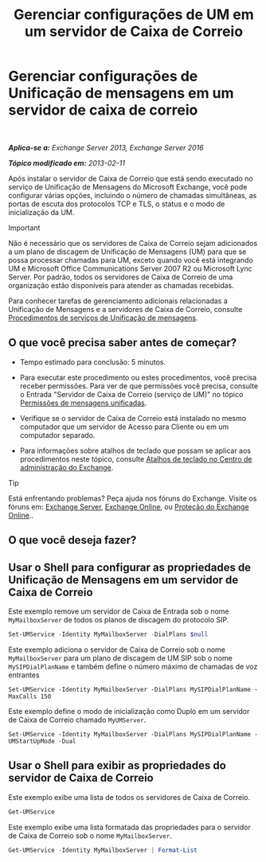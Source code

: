 ﻿---
title: 'Gerenciar configurações de UM em um servidor de Caixa de Correio'
TOCTitle: Gerenciar configurações de Unificação de mensagens em um servidor de caixa de correio
ms:assetid: 6df4853d-21d2-473f-b0ca-ebc996d8794a
ms:mtpsurl: https://technet.microsoft.com/pt-br/library/Aa998815(v=EXCHG.150)
ms:contentKeyID: 50556219
ms.date: 05/22/2018
mtps_version: v=EXCHG.150
f1_keywords:
- Microsoft.Exchange.Management.SnapIn.Esm.Servers.UnifiedMessaging.UMServerPropertiesPropertyPage
ms.translationtype: MT
---

# Gerenciar configurações de Unificação de mensagens em um servidor de caixa de correio

 

_**Aplica-se a:** Exchange Server 2013, Exchange Server 2016_

_**Tópico modificado em:** 2013-02-11_

Após instalar o servidor de Caixa de Correio que está sendo executado no serviço de Unificação de Mensagens do Microsoft Exchange, você pode configurar várias opções, incluindo o número de chamadas simultâneas, as portas de escuta dos protocolos TCP e TLS, o status e o modo de inicialização da UM.


> [!IMPORTANT]
> Não é necessário que os servidores de Caixa de Correio sejam adicionados a um plano de discagem de Unificação de Mensagens (UM) para que se possa processar chamadas para UM, exceto quando você está integrando UM e Microsoft Office Communications Server 2007 R2 ou Microsoft Lync Server. Por padrão, todos os servidores de Caixa de Correio de uma organização estão disponíveis para atender as chamadas recebidas.



Para conhecer tarefas de gerenciamento adicionais relacionadas a Unificação de Mensagens e a servidores de Caixa de Correio, consulte [Procedimentos de serviços de Unificação de mensagens](um-services-procedures-exchange-2013-help.md).

## O que você precisa saber antes de começar?

  - Tempo estimado para conclusão: 5 minutos.

  - Para executar este procedimento ou estes procedimentos, você precisa receber permissões. Para ver de que permissões você precisa, consulte o Entrada "Servidor de Caixa de Correio (serviço de UM)" no tópico [Permissões de mensagens unificadas](unified-messaging-permissions-exchange-2013-help.md).

  - Verifique se o servidor de Caixa de Correio está instalado no mesmo computador que um servidor de Acesso para Cliente ou em um computador separado.

  - Para informações sobre atalhos de teclado que possam se aplicar aos procedimentos neste tópico, consulte [Atalhos de teclado no Centro de administração do Exchange](keyboard-shortcuts-in-the-exchange-admin-center-exchange-online-protection-help.md).


> [!TIP]
> Está enfrentando problemas? Peça ajuda nos fóruns do Exchange. Visite os fóruns em: <A href="https://go.microsoft.com/fwlink/p/?linkid=60612">Exchange Server</A>, <A href="https://go.microsoft.com/fwlink/p/?linkid=267542">Exchange Online</A>, ou <A href="https://go.microsoft.com/fwlink/p/?linkid=285351">Proteção do Exchange Online</A>..



## O que você deseja fazer?

## Usar o Shell para configurar as propriedades de Unificação de Mensagens em um servidor de Caixa de Correio

Este exemplo remove um servidor de Caixa de Entrada sob o nome `MyMailboxServer` de todos os planos de discagem do protocolo SIP.

```powershell
Set-UMService -Identity MyMailboxServer -DialPlans $null
```

Este exemplo adiciona o servidor de Caixa de Correio sob o nome `MyMailboxServer` para um plano de discagem de UM SIP sob o nome `MySIPDialPlanName` e também define o número máximo de chamadas de voz entrantes

    Set-UMService -Identity MyMailboxServer -DialPlans MySIPDialPlanName -MaxCalls 150 

Este exemplo define o modo de inicialização como Duplo em um servidor de Caixa de Correio chamado `MyUMServer`.

    Set-UMService -Identity MyMailboxServer -DialPlans MySIPDialPlanName -UMStartUpMode -Dual 

## Usar o Shell para exibir as propriedades do servidor de Caixa de Correio

Este exemplo exibe uma lista de todos os servidores de Caixa de Correio.

```powershell
Get-UMService
```

Este exemplo exibe uma lista formatada das propriedades para o servidor de Caixa de Correio sob o nome `MyMailboxServer`.

```powershell
Get-UMService -Identity MyMailboxServer | Format-List
```

